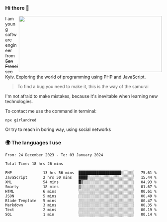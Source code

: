 ### Hi there 👋  

<img align='right' src="https://github-readme-stats.vercel.app/api?username=girlandred&count_private=true&show_icons=true&include_all_commits=true&hide_rank=true&hide_title=true&theme=buefy&card_width=300" width=460 height=180>


I am young software engineer from ~~San Francisco~~ Kyiv. Exploring the world of programming using PHP and JavaScript.


> To find a bug you need to make it, this is the way of the samurai



I'm not afraid to make mistakes, because it's inevitable when learning new technologies.

To contact me use the command in terminal:

```
npx girlandred
```

Or try to reach in boring way, using social networks


### 🌍 The languages I use

<!--START_SECTION:waka-->

```txt
From: 24 December 2023 - To: 03 January 2024

Total Time: 18 hrs 26 mins

PHP              13 hrs 56 mins  ███████████████████░░░░░░   75.61 %
JavaScript       2 hrs 50 mins   ████░░░░░░░░░░░░░░░░░░░░░   15.44 %
XML              54 mins         █▒░░░░░░░░░░░░░░░░░░░░░░░   04.93 %
Smarty           18 mins         ▒░░░░░░░░░░░░░░░░░░░░░░░░   01.67 %
HTML             6 mins          ░░░░░░░░░░░░░░░░░░░░░░░░░   00.61 %
JSON             5 mins          ░░░░░░░░░░░░░░░░░░░░░░░░░   00.49 %
Blade Template   5 mins          ░░░░░░░░░░░░░░░░░░░░░░░░░   00.47 %
Markdown         3 mins          ░░░░░░░░░░░░░░░░░░░░░░░░░   00.35 %
Text             2 mins          ░░░░░░░░░░░░░░░░░░░░░░░░░   00.19 %
SQL              1 min           ░░░░░░░░░░░░░░░░░░░░░░░░░   00.14 %
```

<!--END_SECTION:waka-->
